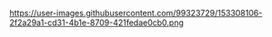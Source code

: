 https://user-images.githubusercontent.com/99323729/153308106-2f2a29a1-cd31-4b1e-8709-421fedae0cb0.png
